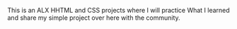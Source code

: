 This is an ALX HHTML and CSS projects where I will practice What I learned and share my simple project over here with the community.
